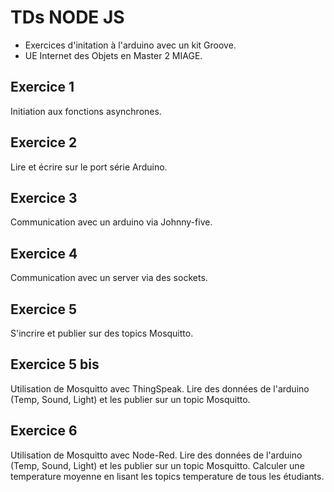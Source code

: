 # TDs NODE JS

- Exercices d'initation à l'arduino avec un kit Groove.
- UE Internet des Objets en Master 2 MIAGE.

## Exercice 1
Initiation aux fonctions asynchrones.

## Exercice 2
Lire et écrire sur le port série Arduino.

## Exercice 3
Communication avec un arduino via Johnny-five.

## Exercice 4 
Communication avec un server via des sockets.

## Exercice 5
S'incrire et publier sur des topics Mosquitto.

## Exercice 5 bis
Utilisation de Mosquitto avec ThingSpeak. 
Lire des données de l'arduino (Temp, Sound, Light) et les publier sur un topic Mosquitto.

## Exercice 6
Utilisation de Mosquitto avec Node-Red.
Lire des données de l'arduino (Temp, Sound, Light) et les publier sur un topic Mosquitto.
Calculer une temperature moyenne en lisant les topics temperature de tous les étudiants.
